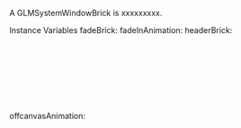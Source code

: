 A GLMSystemWindowBrick is xxxxxxxxx.Instance Variables	fadeBrick:		<Object>	fadeInAnimation:		<Object>	headerBrick:		<Object>	offcanvasAnimation:		<Object>	offcanvasBrick:		<Object>fadeBrick	- xxxxxfadeInAnimation	- xxxxxheaderBrick	- xxxxxoffcanvasAnimation	- xxxxxoffcanvasBrick	- xxxxx